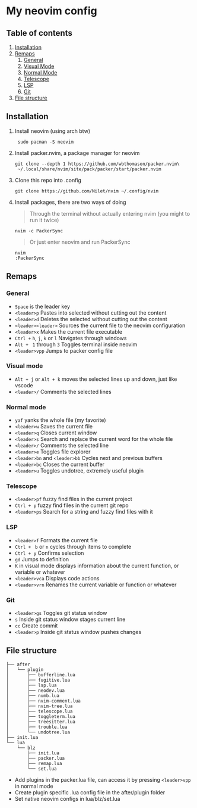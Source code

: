 # My neovim config


## Table of contents 
1. [Installation](#installation)
2. [Remaps](#remaps)
    1. [General](#general)
    2. [Visual Mode](#visual-mode)
    3. [Normal Mode](#normal-mode)
    5. [Telescope](#telescope)
    6. [LSP](#lsp)
    7. [Git](#git)
3. [File structure](#file-structure)

## Installation 

1. Install neovim (using arch btw)
    ```shell
     sudo pacman -S neovim
     ```

2. Install packer.nvim, a package manager for neovim
    ```shell
    git clone --depth 1 https://github.com/wbthomason/packer.nvim\
     ~/.local/share/nvim/site/pack/packer/start/packer.nvim
    ```

3. Clone this repo into .config
    ```shell
    git clone https://github.com/Nilet/nvim ~/.config/nvim
    ```
4. Install packages, there are two ways of doing
    > Through the terminal without actually entering nvim (you might to run it twice)
    ```shell
    nvim -c PackerSync
    ```
    > Or just enter neovim and run PackerSync
    ```shell
    nvim
    :PackerSync
    ```

## Remaps

### General
- ```Space``` is the leader key
- ```<leader>p``` Pastes into selected without cutting out the content
- ```<leader>d``` Deletes the selected without cutting out the content
- ```<leader><leader>``` Sources the current file to the neovim configuration
- ```<leader>x``` Makes the current file executable
- ```Ctrl +``` ```h```, ```j```, ```k``` or ```l``` Navigates through windows
- ```Alt + ``` ```1``` through ```3``` Toggles terminal inside neovim
- ```<leader>vpp``` Jumps to packer config file

### Visual mode
- ```Alt + j``` or ```Alt + k``` moves the selected lines up and down, just like vscode
- ```<leader>/``` Comments the selected lines

### Normal mode

- ```yaf``` yanks the whole file (my favorite)
- ```<leader>w``` Saves the current file
- ```<leader>q``` Closes current window
- ```<leader>s``` Search and replace the current word for the whole file
- ```<leader>/``` Comments the selected line
- ```<leader>e``` Toggles file explorer
- ```<leader>bn``` and ```<leader>bb``` Cycles next and previous buffers
- ```<leader>bc``` Closes the current buffer
- ```<leader>u``` Toggles undotree, extremely useful plugin


### Telescope
- ```<leader>pf``` fuzzy find files in the current project
- ```Ctrl + p``` fuzzy find files in the current git repo
- ```<leader>ps``` Search for a string and fuzzy find files with it

### LSP
- ```<leader>f``` Formats the current file 
- ```Ctrl + ``` ```b``` or ```n``` cycles through items to complete
- ```Ctrl + y``` Confirms selection
- ```gd``` Jumps to definition
- ```K``` in visual mode displays information about the current function, or variable or whatever
- ```<leader>vca``` Displays code actions
- ```<leader>vrn``` Renames the current variable or function or whatever

### Git 
- ```<leader>gs``` Toggles git status window
- ```s``` Inside git status window stages current line
- ```cc``` Create commit
- ```<leader>p``` Inside git status window pushes changes

## File structure

```
├── after
│   └── plugin
│       ├── bufferline.lua
│       ├── fugitive.lua
│       ├── lsp.lua
│       ├── neodev.lua
│       ├── numb.lua
│       ├── nvim-comment.lua
│       ├── nvim-tree.lua
│       ├── telescope.lua
│       ├── toggleterm.lua
│       ├── treesitter.lua
│       ├── trouble.lua
│       └── undotree.lua
├── init.lua
└── lua
    └── blz
        ├── init.lua
        ├── packer.lua
        ├── remap.lua
        └── set.lua
```
- Add plugins in the packer.lua file, can access it by pressing ```<leader>vpp``` in normal mode
- Create plugin specific .lua config file in the after/plugin folder
- Set native neovim configs in lua/blz/set.lua
